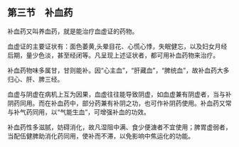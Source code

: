 ## 第三节　补血药

补血药又叫养血药，就是能治疗血虚证的药物。

血虚证的主要证状有：面色萎黄,头晕目花、心慌心悸，失眠健忘，以及妇女月经后期，量少色淡，甚至经闭等。凡呈现上述证状者，都可用补血药物来治疗。

补血药物味多属甘，甘则能补。因“心主血”，“肝藏血”，“脾统血”，故补血药大多归心、肝、脾三经。

血虚与阴虚在病机上互为因果，血虚往往能导致阴虚，如血虚兼有阴虚者，当与补阴药同用。而在补血药中，部分药兼有补阴之功，也可作补阴药使用。补血药又常与补气药同用，以“气能生血”，可增强补血的功效。

补血药性多滋腻，妨碍消化，故凡湿阻中满、食少便溏者不宜使用；脾胃虚弱者，当配伍健脾助消化药同用，使补而不滞，以免影响中焦运化的功能。
